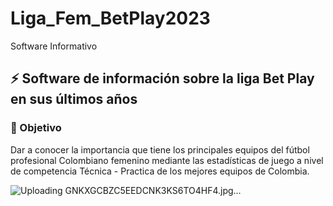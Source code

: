 # Liga_Fem_BetPlay2023
 Software Informativo 
 
## ⚡ Software de información sobre la liga Bet Play en sus últimos años

### 🎯 Objetivo

Dar a conocer la importancia que tiene los principales equipos del fútbol profesional Colombiano femenino mediante las estadísticas de juego a nivel de competencia Técnica - Practica de los mejores equipos de Colombia.

![Uploading GNKXGCBZC5EEDCNK3KS6TO4HF4.jpg…]()
